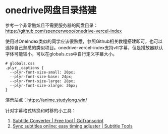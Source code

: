 # onedrive网盘目录搭建

参考一个非常酷炫且不需要服务器的网盘目录：https://github.com/spencerwooo/onedrive-vercel-index

使用过OneIndex类似的同学应该很熟悉，参照Github相关教程搭建即可，也可以选择自己熟悉的类似项目。onedrive-vercel-index支持vtt字幕，但是播放器默认字体可能较小，可以在globals.css中自行定义字幕大小。

```
# globals.css
.plyr__captions {
  --plyr-font-size-small: 20px;
  --plyr-font-size-base: 24px;
  --plyr-font-size-large: 28px;
  --plyr-font-size-xlarge: 36px;
}
```

演示站点：https://anime.studylong.win/

针对字幕格式转换和时移的小工具：
1. [Subtitle Converter | Free tool | GoTranscript](https://gotranscript.com/subtitle-converter)
2. [Sync subtitles online: easy timing adjuster | Subtitle Tools](https://subtitletools.com/subtitle-sync-shifter)
